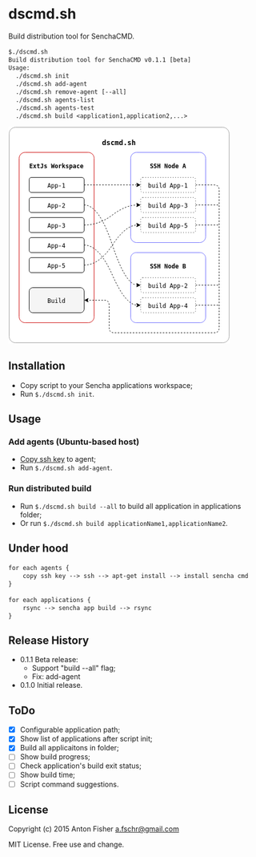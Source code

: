 # dscmd.sh

Build distribution tool for SenchaCMD.

```
$./dscmd.sh 
Build distribution tool for SenchaCMD v0.1.1 [beta]
Usage:
  ./dscmd.sh init
  ./dscmd.sh add-agent
  ./dscmd.sh remove-agent [--all]
  ./dscmd.sh agents-list
  ./dscmd.sh agents-test
  ./dscmd.sh build <application1,application2,...>
```

![Principle pic](https://github.com/antonfisher/dscmd/raw/master/docs/dscmd-principle.png)

## Installation

* Copy script to your Sencha applications workspace;
* Run `$./dscmd.sh init`.

## Usage

### Add agents (Ubuntu-based host)
* [Copy ssh key](https://www.digitalocean.com/community/tutorials/how-to-set-up-ssh-keys--2) to agent;
* Run `$./dscmd.sh add-agent`.

### Run distributed build
* Run `$./dscmd.sh build --all` to build all application in applications folder;
* Or run `$./dscmd.sh build applicationName1,applicationName2`.

## Under hood
```
for each agents {
    copy ssh key --> ssh --> apt-get install --> install sencha cmd
}

for each applications {
    rsync --> sencha app build --> rsync
}
```

## Release History
* 0.1.1 Beta release:
    * Support "build --all" flag;
    * Fix: add-agent
* 0.1.0 Initial release.

## ToDo
- [x] Configurable application path;
- [x] Show list of applications after script init;
- [x] Build all applicaitons in folder;
- [ ] Show build progress;
- [ ] Check application's build exit status;
- [ ] Show build time;
- [ ] Script command suggestions.

## License
Copyright (c) 2015 Anton Fisher <a.fschr@gmail.com>

MIT License. Free use and change.
